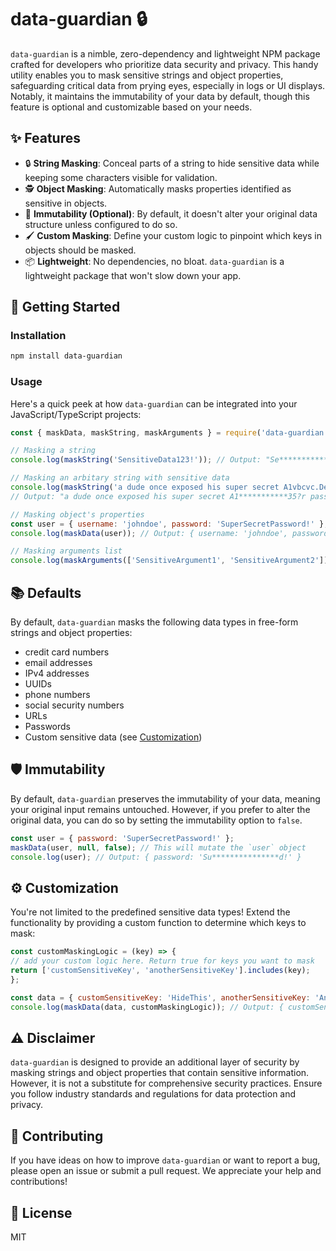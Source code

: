 # data-guardian 🔒

`data-guardian` is a nimble, zero-dependency and lightweight NPM package crafted for developers who prioritize data security and privacy. This handy utility enables you to mask sensitive strings and object properties, safeguarding critical data from prying eyes, especially in logs or UI displays. Notably, it maintains the immutability of your data by default, though this feature is optional and customizable based on your needs.

## ✨ Features

- 🔒 **String Masking**: Conceal parts of a string to hide sensitive data while keeping some characters visible for validation.
- 🕵️ **Object Masking**: Automatically masks properties identified as sensitive in objects.
- 🔮 **Immutability (Optional)**: By default, it doesn't alter your original data structure unless configured to do so.
- 🖌️ **Custom Masking**: Define your custom logic to pinpoint which keys in objects should be masked.
- 📦 **Lightweight**: No dependencies, no bloat. `data-guardian` is a lightweight package that won't slow down your app.

## 🚀 Getting Started

### Installation

```sh
npm install data-guardian
```

### Usage

Here's a quick peek at how `data-guardian` can be integrated into your JavaScript/TypeScript projects:

```javascript
const { maskData, maskString, maskArguments } = require('data-guardian');

// Masking a string
console.log(maskString('SensitiveData123!')); // Output: "Se************123!"

// Masking an arbitary string with sensitive data
console.log(maskString('a dude once exposed his super secret A1vbcvc.De#3435?r password to the world but luckily we could help')); 
// Output: "a dude once exposed his super secret A1***********35?r password to the world but luckily we could help"

// Masking object's properties
const user = { username: 'johndoe', password: 'SuperSecretPassword!' };
console.log(maskData(user)); // Output: { username: 'johndoe', password: 'Su***************d!' }

// Masking arguments list
console.log(maskArguments(['SensitiveArgument1', 'SensitiveArgument2'])); // Output: ["Se*****************1", "Se*****************2"]
```

## 📚 Defaults
By default, `data-guardian` masks the following data types in free-form strings and object properties:
* credit card numbers
* email addresses
* IPv4 addresses
* UUIDs
* phone numbers
* social security numbers
* URLs
* Passwords
* Custom sensitive data (see [Customization](#-customization))

## 🛡️ Immutability

By default, `data-guardian` preserves the immutability of your data, meaning your original input remains untouched. However, if you prefer to alter the original data, you can do so by setting the immutability option to `false`.

```javascript
const user = { password: 'SuperSecretPassword!' };
maskData(user, null, false); // This will mutate the `user` object
console.log(user); // Output: { password: 'Su***************d!' }
```

## ⚙️ Customization

You're not limited to the predefined sensitive data types! Extend the functionality by providing a custom function to determine which keys to mask:

```javascript
const customMaskingLogic = (key) => {
// add your custom logic here. Return true for keys you want to mask
return ['customSensitiveKey', 'anotherSensitiveKey'].includes(key);
};

const data = { customSensitiveKey: 'HideThis', anotherSensitiveKey: 'AndThis', normalKey: 'ButNotThis' };
console.log(maskData(data, customMaskingLogic)); // Output: { customSensitiveKey: 'Hi******s', anotherSensitiveKey: 'An******s', normalKey: 'ButNotThis' }
```

## ⚠️ Disclaimer

`data-guardian` is designed to provide an additional layer of security by masking strings and object properties that contain sensitive information. However, it is not a substitute for comprehensive security practices. Ensure you follow industry standards and regulations for data protection and privacy.

## 🎈 Contributing

If you have ideas on how to improve `data-guardian` or want to report a bug, please open an issue or submit a pull request. We appreciate your help and contributions!

## 📜 License

MIT

